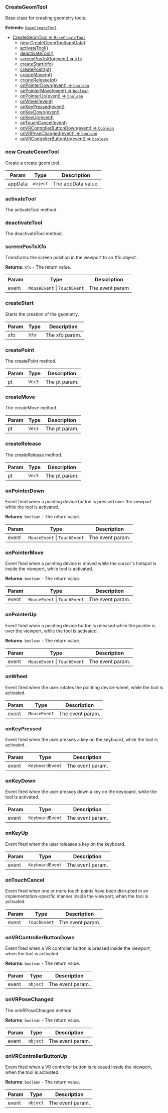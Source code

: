 <a name="CreateGeomTool"></a>

### CreateGeomTool 
Base class for creating geometry tools.


**Extends**: <code>[BaseCreateTool](api/Tools\BaseCreateTool.md)</code>  

* [CreateGeomTool ⇐ <code>BaseCreateTool</code>](#CreateGeomTool)
    * [new CreateGeomTool(appData)](#new-CreateGeomTool)
    * [activateTool()](#activateTool)
    * [deactivateTool()](#deactivateTool)
    * [screenPosToXfo(event) ⇒ <code>Xfo</code>](#screenPosToXfo)
    * [createStart(xfo)](#createStart)
    * [createPoint(pt)](#createPoint)
    * [createMove(pt)](#createMove)
    * [createRelease(pt)](#createRelease)
    * [onPointerDown(event) ⇒ <code>boolean</code>](#onPointerDown)
    * [onPointerMove(event) ⇒ <code>boolean</code>](#onPointerMove)
    * [onPointerUp(event) ⇒ <code>boolean</code>](#onPointerUp)
    * [onWheel(event)](#onWheel)
    * [onKeyPressed(event)](#onKeyPressed)
    * [onKeyDown(event)](#onKeyDown)
    * [onKeyUp(event)](#onKeyUp)
    * [onTouchCancel(event)](#onTouchCancel)
    * [onVRControllerButtonDown(event) ⇒ <code>boolean</code>](#onVRControllerButtonDown)
    * [onVRPoseChanged(event) ⇒ <code>boolean</code>](#onVRPoseChanged)
    * [onVRControllerButtonUp(event) ⇒ <code>boolean</code>](#onVRControllerButtonUp)

<a name="new_CreateGeomTool_new"></a>

### new CreateGeomTool
Create a create geom tool.


| Param | Type | Description |
| --- | --- | --- |
| appData | <code>object</code> | The appData value. |

<a name="CreateGeomTool+activateTool"></a>

### activateTool
The activateTool method.


<a name="CreateGeomTool+deactivateTool"></a>

### deactivateTool
The deactivateTool method.


<a name="CreateGeomTool+screenPosToXfo"></a>

### screenPosToXfo
Transforms the screen position in the viewport to an Xfo object.


**Returns**: <code>Xfo</code> - The return value.  

| Param | Type | Description |
| --- | --- | --- |
| event | <code>MouseEvent</code> \| <code>TouchEvent</code> | The event param |

<a name="CreateGeomTool+createStart"></a>

### createStart
Starts the creation of the geometry.



| Param | Type | Description |
| --- | --- | --- |
| xfo | <code>Xfo</code> | The xfo param. |

<a name="CreateGeomTool+createPoint"></a>

### createPoint
The createPoint method.



| Param | Type | Description |
| --- | --- | --- |
| pt | <code>Vec3</code> | The pt param. |

<a name="CreateGeomTool+createMove"></a>

### createMove
The createMove method.



| Param | Type | Description |
| --- | --- | --- |
| pt | <code>Vec3</code> | The pt param. |

<a name="CreateGeomTool+createRelease"></a>

### createRelease
The createRelease method.



| Param | Type | Description |
| --- | --- | --- |
| pt | <code>Vec3</code> | The pt param. |

<a name="CreateGeomTool+onPointerDown"></a>

### onPointerDown
Event fired when a pointing device button is pressed over the viewport while the tool is activated.


**Returns**: <code>boolean</code> - The return value.  

| Param | Type | Description |
| --- | --- | --- |
| event | <code>MouseEvent</code> \| <code>TouchEvent</code> | The event param. |

<a name="CreateGeomTool+onPointerMove"></a>

### onPointerMove
Event fired when a pointing device is moved while the cursor's hotspot is inside the viewport, while tool is activated.


**Returns**: <code>boolean</code> - The return value.  

| Param | Type | Description |
| --- | --- | --- |
| event | <code>MouseEvent</code> \| <code>TouchEvent</code> | The event param. |

<a name="CreateGeomTool+onPointerUp"></a>

### onPointerUp
Event fired when a pointing device button is released while the pointer is over the viewport, while the tool is activated.


**Returns**: <code>boolean</code> - The return value.  

| Param | Type | Description |
| --- | --- | --- |
| event | <code>MouseEvent</code> \| <code>TouchEvent</code> | The event param. |

<a name="CreateGeomTool+onWheel"></a>

### onWheel
Event fired when the user rotates the pointing device wheel, while the tool is activated.



| Param | Type | Description |
| --- | --- | --- |
| event | <code>MouseEvent</code> | The event param. |

<a name="CreateGeomTool+onKeyPressed"></a>

### onKeyPressed
Event fired when the user presses a key on the keyboard, while the tool is activated.



| Param | Type | Description |
| --- | --- | --- |
| event | <code>KeyboardEvent</code> | The event param. |

<a name="CreateGeomTool+onKeyDown"></a>

### onKeyDown
Event fired when the user presses down a key on the keyboard, while the tool is activated.



| Param | Type | Description |
| --- | --- | --- |
| event | <code>KeyboardEvent</code> | The event param. |

<a name="CreateGeomTool+onKeyUp"></a>

### onKeyUp
Event fired when the user releases a key on the keyboard.



| Param | Type | Description |
| --- | --- | --- |
| event | <code>KeyboardEvent</code> | The event param. |

<a name="CreateGeomTool+onTouchCancel"></a>

### onTouchCancel
Event fired when one or more touch points have been disrupted in an implementation-specific manner inside the viewport, when the tool is activated.



| Param | Type | Description |
| --- | --- | --- |
| event | <code>TouchEvent</code> | The event param. |

<a name="CreateGeomTool+onVRControllerButtonDown"></a>

### onVRControllerButtonDown
Event fired when a VR controller button is pressed inside the viewport, when the tool is activated.


**Returns**: <code>boolean</code> - The return value.  

| Param | Type | Description |
| --- | --- | --- |
| event | <code>object</code> | The event param. |

<a name="CreateGeomTool+onVRPoseChanged"></a>

### onVRPoseChanged
The onVRPoseChanged method.


**Returns**: <code>boolean</code> - The return value.  

| Param | Type | Description |
| --- | --- | --- |
| event | <code>object</code> | The event param. |

<a name="CreateGeomTool+onVRControllerButtonUp"></a>

### onVRControllerButtonUp
Event fired when a VR controller button is released inside the viewport, when the tool is activated.


**Returns**: <code>boolean</code> - The return value.  

| Param | Type | Description |
| --- | --- | --- |
| event | <code>object</code> | The event param. |

